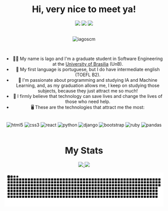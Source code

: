 <h1 align="center">Hi, very nice to meet ya!</h1>
<div align="center">
  <a href="https://www.instagram.com/iagow/?hl=pt-br" target="_blank"><img src="https://img.shields.io/badge/-Instagram-%23E4405F?style=for-the-badge&logo=instagram&logoColor=white" target="_blank"></a>
  <a href="https://www.linkedin.com/in/iagow/" target="_blank"><img src="https://img.shields.io/badge/-LinkedIn-%230077B5?style=for-the-badge&logo=linkedin&logoColor=white" target="_blank"></a>
  <a href="mailto:iagomatosousa@gmail.com" target="_blank"><img src="https://img.shields.io/badge/Gmail-D14836?style=for-the-badge&logo=gmail&logoColor=white" target="_blank"></a>
</div>
<br>
<p align="center"> <img src="https://komarev.com/ghpvc/?username=iagoscm&label=Profile%20views&color=0e75b6&style=flat" alt="iagoscm" /> </p>
<br>
<ul align="center">
  <li>👨‍💻 My name is Iago and I'm a graduate student in Software Engineering at the <a href="http://www.unb.br">University of Brasilia</a> (UnB).</li>
  <li>🎤 My first language is portuguese, but I do have intermediate english (TOEFL B2).</li>
  <li>💭 I'm passionate about programming and studying IA and Machine Learning, and, as my graduation allows me, I keep on studying those subjects, because they just attract me so much!</li>
  <li>🔎 I firmly believe that technology can save lives and change the lives of those who need help.</li>
  <li>🖥️ These are the technologies that attract me the most:</li>
</ul>
<br>
<div align="center" style="display: inline_block">
  <img align="center" src="https://cdn.jsdelivr.net/gh/devicons/devicon/icons/html5/html5-plain-wordmark.svg" alt="html5" width="50rem"/>
  <img align="center" src="https://cdn.jsdelivr.net/gh/devicons/devicon/icons/css3/css3-plain-wordmark.svg" alt="css3" width="50rem"/>
  <img align="center" src="https://cdn.jsdelivr.net/gh/devicons/devicon/icons/react/react-original-wordmark.svg" alt="react" width="50rem"/>
  <img align="center" src="https://cdn.jsdelivr.net/gh/devicons/devicon/icons/python/python-plain-wordmark.svg" alt="python" width="50rem"/>
  <img align="center" src="https://cdn.jsdelivr.net/gh/devicons/devicon/icons/django/django-plain-wordmark.svg" alt="django" width="50rem"/>
  <img align="center" src="https://cdn.jsdelivr.net/gh/devicons/devicon/icons/bootstrap/bootstrap-plain-wordmark.svg" alt="bootstrap" width="50rem"/>
  <img align="center" src="https://cdn.jsdelivr.net/gh/devicons/devicon/icons/ruby/ruby-plain-wordmark.svg"  alt="ruby" width="50rem"/>
  <img align="center" src="https://cdn.jsdelivr.net/gh/devicons/devicon/icons/pandas/pandas-original-wordmark.svg" alt="pandas" width="50rem"/>
</div>
<br>

<h1 align="center">My Stats</h1>
<div align="center">
  <a href="https://github.com/iagoscm">
  <img height="180em" src="https://github-readme-stats.vercel.app/api?username=iagoscm&show_icons=true&theme=tokyonight&include_all_commits=true&count_private=true"/>
  <img height="180em" src="https://github-readme-stats.vercel.app/api/top-langs/?username=iagoscm&layout=compact&langs_count=7&theme=tokyonight"/>


![Snake animation](https://github.com/iagoscm/iagoscm/blob/output/github-contribution-grid-snake.svg)

</div>



